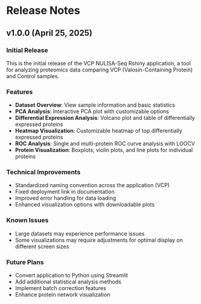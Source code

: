 # Release Notes

## v1.0.0 (April 25, 2025)

### Initial Release

This is the initial release of the VCP NULISA-Seq Rshiny application, a tool for analyzing proteomics data comparing VCP (Valosin-Containing Protein) and Control samples.

### Features

- **Dataset Overview**: View sample information and basic statistics
- **PCA Analysis**: Interactive PCA plot with customizable options
- **Differential Expression Analysis**: Volcano plot and table of differentially expressed proteins
- **Heatmap Visualization**: Customizable heatmap of top differentially expressed proteins
- **ROC Analysis**: Single and multi-protein ROC curve analysis with LOOCV
- **Protein Visualization**: Boxplots, violin plots, and line plots for individual proteins

### Technical Improvements

- Standardized naming convention across the application (VCP)
- Fixed deployment link in documentation
- Improved error handling for data loading
- Enhanced visualization options with downloadable plots

### Known Issues

- Large datasets may experience performance issues
- Some visualizations may require adjustments for optimal display on different screen sizes

### Future Plans

- Convert application to Python using Streamlit
- Add additional statistical analysis methods
- Implement batch correction features
- Enhance protein network visualization
